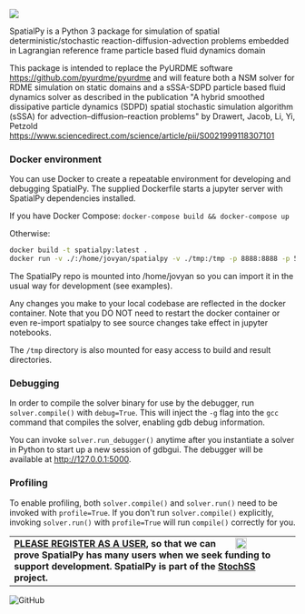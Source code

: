 <p align="left">
<img src="https://raw.githubusercontent.com/spatialpy/SpatialPy/develop/logo/SpatialPy_logo.png">
</p>

SpatialPy is a Python 3 package for simulation of spatial deterministic/stochastic reaction-diffusion-advection problems embedded in Lagrangian reference frame particle based fluid dynamics domain

This package is intended to replace the PyURDME software https://github.com/pyurdme/pyurdme and will feature both a NSM solver for RDME simulation on static domains and a sSSA-SDPD particle based fluid dynamics solver as described in the publication "A hybrid smoothed dissipative particle dynamics (SDPD) spatial stochastic simulation algorithm (sSSA) for advection–diffusion–reaction problems" by Drawert, Jacob, Li, Yi, Petzold https://www.sciencedirect.com/science/article/pii/S0021999118307101

### Docker environment

You can use Docker to create a repeatable environment for developing and debugging SpatialPy. The supplied Dockerfile starts a jupyter server with SpatialPy dependencies installed.

If you have Docker Compose: `docker-compose build && docker-compose up`

Otherwise:

```bash
docker build -t spatialpy:latest .
docker run -v ./:/home/jovyan/spatialpy -v ./tmp:/tmp -p 8888:8888 -p 5000:5000
```

The SpatialPy repo is mounted into /home/jovyan so you can import it in the usual way for development (see examples).

Any changes you make to your local codebase are reflected in the docker container. Note that you DO NOT need to restart the docker container or even re-import spatialpy to see source changes take effect in jupyter notebooks.

The `/tmp` directory is also mounted for easy access to build and result directories.

### Debugging

In order to compile the solver binary for use by the debugger, run `solver.compile()` with `debug=True`. This will inject the `-g` flag into the `gcc` command that compiles the solver, enabling gdb debug information.

You can invoke `solver.run_debugger()` anytime after you instantiate a solver in Python to start up a new session of gdbgui. The debugger will be available at http://127.0.0.1:5000.


### Profiling

To enable profiling, both `solver.compile()` and `solver.run()` need to be invoked with `profile=True`. If you don't run `solver.compile()` explicitly, invoking `solver.run()` with `profile=True` will run `compile()` correctly for you.

<table><tr><td><b>
<img width="20%" align="right" src="https://raw.githubusercontent.com/GillesPy2/GillesPy2/develop/.graphics/stochss-logo.png">
<a href="https://docs.google.com/forms/d/12tAH4f8CJ-3F-lK44Q9uQHFio_mGoK0oY829q5lD7i4/viewform">PLEASE REGISTER AS A USER</a>, so that we can prove SpatialPy has many users when we seek funding to support development. SpatialPy is part of the <a href="http://www.stochss.org">StochSS</a> project.
</td></tr></table>

![GitHub](https://img.shields.io/github/license/spatialpy/SpatialPy?color=informational)
